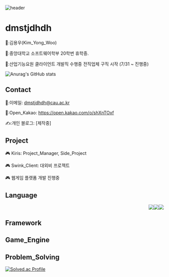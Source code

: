  ![header](https://capsule-render.vercel.app/api?type=Waving&color=auto&height=150&section=header&text=Junior%20Client_Developer&fontSize=40)
 <div align=left>

  # dmstjdhdh

👨:김용우(Kim_Yong_Woo)
  
🏫:중앙대학교 소프트웨어학부 20학번 휴학중.

🏢:산업기능요원 클라이언트 개발직 수행중 전직업체 구직 시작 (7/31 ~ 진행중)

![Anurag's GitHub stats](https://github-readme-stats.vercel.app/api?username=dmstjdhdh&show_icons=true&theme=radical)

## Contact

 📧:이메일: dmstjdhdh@cau.ac.kr

 📧:Open_Kakao: https://open.kakao.com/o/shXnTOxf
 
 ✍️:개인 블로그: [제작중]

## Project
  
🎮 Kiris: Project_Manager, Side_Project
  
🎮 Swink_Client: 대외비 프로젝트

🎮 웹게임 플랫폼 개발 진행중



## Language
<!DOCTYPE html>
<html lang="en">
<head>
  <meta charset="UTF-8">
  <meta name="viewport" content="width=device-width, initial-scale=1.0">
  <style>
    .image-container {
      display: flex;
      justify-content: flex-end; /* 이미지를 오른쪽으로 정렬합니다. */
    }

    .image {
      width: 200px; /* 이미지의 너비를 조정합니다. */
      margin-left: 10px; /* 이미지 사이의 간격을 조정합니다. */
    }
  </style>
</head>
<body>
  <div class="image-container">
    <img src="https://github.com/dmstjdhdh/dmstjdhdh/assets/71542970/64fa8f0f-0c18-46ce-9a85-4bf07704ca7d" class="image">
    <img src="https://github.com/dmstjdhdh/dmstjdhdh/assets/71542970/d932344c-cb17-4dd4-994a-514fc521f549" class="image">
    <img src="https://github.com/dmstjdhdh/dmstjdhdh/assets/71542970/0e9950a2-1130-4bea-8645-e8c2f0fe48eb" class="image">
  </div>
</body>
</html>

## Framework

## Game_Engine
 

## Problem_Solving

[![Solved.ac Profile](http://mazassumnida.wtf/api/generate_badge?boj=dmstjdhdh)](https://solved.ac/dmstjdhdh)<br/>
</div>
